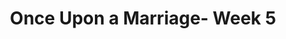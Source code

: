 ---
title: Once Upon a Marriage- Week 5
link: https://s3.amazonaws.com/podcast.lifestonechurch.net/2015-05-10.mp3
podcastLength: 00:41:04
speaker: Pastor Ben Helton
description: Once Upon a Marriage
vimeoId: 127429607
---